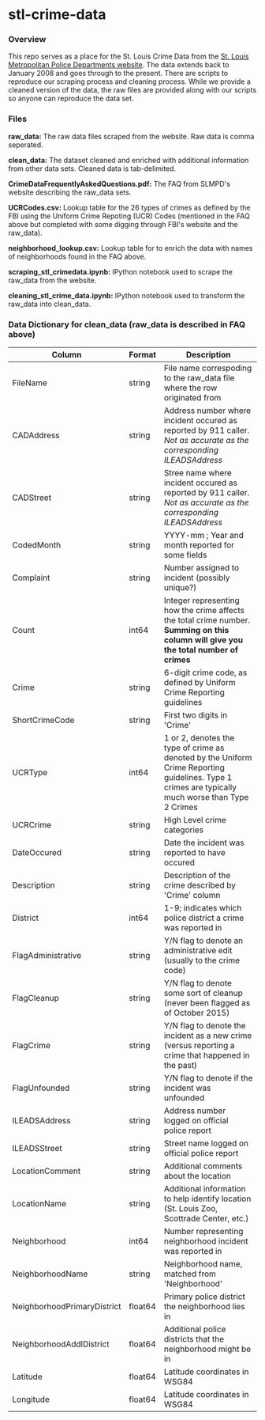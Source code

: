 # stl-crime-data
### Overview
This repo serves as a place for the St. Louis Crime Data from the [St. Louis Metropolitan 
Police Departments website](http://www.slmpd.org/Crimereports.shtml).  The data extends back to January 2008 and goes through to the present.  There are scripts to reproduce our scraping process and cleaning process.  While we provide a cleaned version of the data, the raw files are provided along with our scripts so anyone can reproduce the data set.

### Files

**raw_data:** The raw data files scraped from the website.  Raw data is comma seperated.

**clean_data:** The dataset cleaned and enriched with additional information from other data sets.  Cleaned data is tab-delimited.

**CrimeDataFrequentlyAskedQuestions.pdf:** The FAQ from SLMPD's website describing the raw_data sets.

**UCRCodes.csv:** Lookup table for the 26 types of crimes as defined by the FBI using the Uniform Crime Repoting (UCR) Codes (mentioned in the FAQ above but completed with some digging through FBI's website and the raw_data).

**neighborhood_lookup.csv:** Lookup table for to enrich the data with names of neighborhoods found in the FAQ above.

**scraping_stl_crimedata.ipynb:** IPython notebook used to scrape the raw_data from the website.

**cleaning_stl_crime_data.ipynb:** IPython notebook used to transform the raw_data into clean_data.

### Data Dictionary for clean_data (raw_data is described in FAQ above)

|  Column | Format  | Description  |
|---|---|---|
|FileName                          |   string  | File name correspoding to the raw_data file where the row originated from |
|CADAddress                        |   string  | Address number where incident occured as reported by 911 caller.  *Not as accurate as the corresponding ILEADSAddress* |
|CADStreet                         |   string  | Stree name where incident occured as reported by 911 caller. *Not as accurate as the corresponding ILEADSAddress*|
|CodedMonth                        |   string  | YYYY-mm ; Year and month reported for some fields |
|Complaint                         |   string  | Number assigned to incident (possibly unique?) |
|Count                             |   int64   | Integer representing how the crime affects the total crime number.  **Summing on this column will give you the total number of crimes** |
|Crime                             |   string  | 6-digit crime code, as defined by Uniform Crime Reporting guidelines |
|ShortCrimeCode                    |   string  | First two digits in 'Crime'|
|UCRType                           |   int64   | 1 or 2, denotes the type of crime as denoted by the Uniform Crime Reporting guidelines.  Type 1 crimes are typically much worse than Type 2 Crimes|
|UCRCrime                          |   string  | High Level crime categories |
|DateOccured                       |   string  | Date the incident was reported to have occured|
|Description                       |   string  | Description of the crime described by 'Crime' column |
|District                          |   int64   | 1-9; indicates which police district a crime was reported in|
|FlagAdministrative                |   string  | Y/N flag to denote an administrative edit (usually to the crime code)|
|FlagCleanup                       |   string  | Y/N flag to denote some sort of cleanup (never been flagged as of October 2015) |
|FlagCrime                         |   string  | Y/N flag to denote the incident as a new crime (versus reporting a crime that happened in the past) |
|FlagUnfounded                     |   string  | Y/N flag to denote if the incident was unfounded |
|ILEADSAddress                     |   string  | Address number logged on official police report |
|ILEADSStreet                      |   string  | Street name logged on official police report |
|LocationComment                   |   string  | Additional comments about the location |
|LocationName                      |   string  | Additional information to help identify location (St. Louis Zoo, Scottrade Center, etc.)|
|Neighborhood                      |   int64   | Number representing neighborhood incident was reported in|
|NeighborhoodName                  |   string  | Neighborhood name, matched from 'Neighborhood'|
|NeighborhoodPrimaryDistrict       |   float64 | Primary police district the neighborhood lies in |
|NeighborhoodAddlDistrict          |   float64 | Additional police districts that the neighborhood might be in |
|Latitude                          |   float64 | Latitude coordinates in WSG84 |
|Longitude                         |   float64 | Latitude coordinates in WSG84 |
